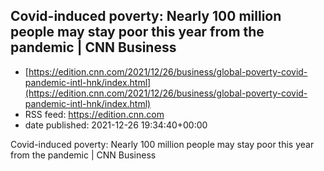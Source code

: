 ## Covid-induced poverty: Nearly 100 million people may stay poor this year from the pandemic | CNN Business
 - [https://edition.cnn.com/2021/12/26/business/global-poverty-covid-pandemic-intl-hnk/index.html](https://edition.cnn.com/2021/12/26/business/global-poverty-covid-pandemic-intl-hnk/index.html)
 - RSS feed: https://edition.cnn.com
 - date published: 2021-12-26 19:34:40+00:00

Covid-induced poverty: Nearly 100 million people may stay poor this year from the pandemic | CNN Business

